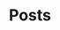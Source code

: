 ---
layout: post-list
title: Posts
is_main_menu: true
sidebar_sort_order: 99

category: Posts
sort_by: newest

permalink: /posts
---